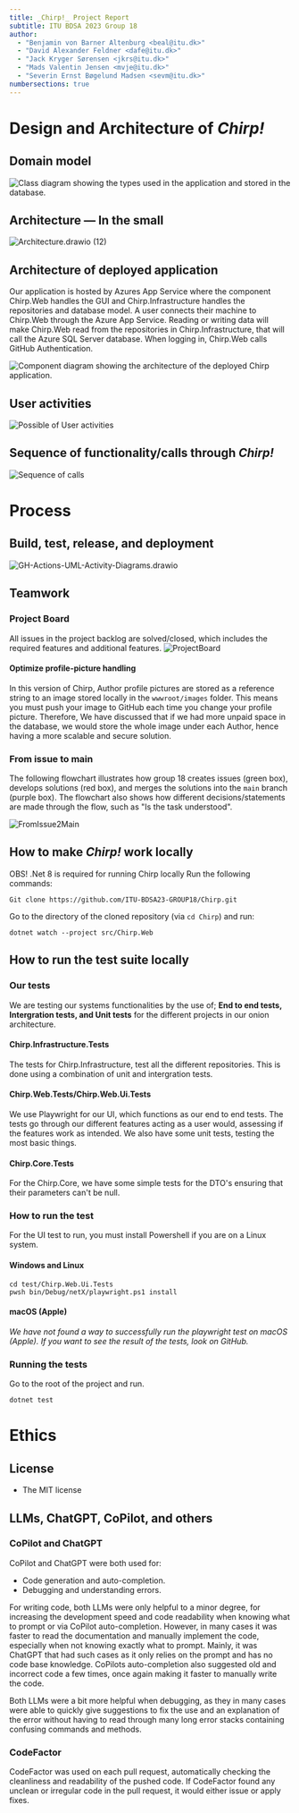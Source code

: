 ```yaml
---
title: _Chirp!_ Project Report
subtitle: ITU BDSA 2023 Group 18
author:
  - "Benjamin von Barner Altenburg <beal@itu.dk>"
  - "David Alexander Feldner <dafe@itu.dk>"
  - "Jack Kryger Sørensen <jkrs@itu.dk>"
  - "Mads Valentin Jensen <mvje@itu.dk>"
  - "Severin Ernst Bøgelund Madsen <sevm@itu.dk>"
numbersections: true
---
```


# Design and Architecture of _Chirp!_

## Domain model

![Class diagram showing the types used in the application and stored in the database.](https://hackmd.io/_uploads/ryOdgqTIT.png)

## Architecture — In the small
![Architecture.drawio (12)](https://hackmd.io/_uploads/HkMmf6aIp.png)



## Architecture of deployed application

Our application is hosted by Azures App Service where the component Chirp.Web handles the GUI and Chirp.Infrastructure handles the repositories and database model.
A user connects their machine to Chirp.Web through the Azure App Service. Reading or writing data will make Chirp.Web read from the repositories in Chirp.Infrastructure, that will call the Azure SQL Server database. When logging in, Chirp.Web calls GitHub Authentication.

![Component diagram showing the architecture of the deployed Chirp application.](https://hackmd.io/_uploads/HJeeXcTUp.png)

## User activities
![Possible of User activities](https://hackmd.io/_uploads/HyrLkj6Lp.png)

## Sequence of functionality/calls through _Chirp!_
![Sequence of calls](https://hackmd.io/_uploads/HJmGbqaIp.png)

# Process

## Build, test, release, and deployment
![GH-Actions-UML-Activity-Diagrams.drawio](https://hackmd.io/_uploads/Hkji4ca86.png)

## Teamwork

### Project Board
All issues in the project backlog are solved/closed, which includes the required features and additional features.
![ProjectBoard](https://hackmd.io/_uploads/BJmexpaI6.png)

#### Optimize profile-picture handling
In this version of Chirp, Author profile pictures are stored as a reference string to an image stored locally in the `wwwroot/images` folder. This means you must push your image to GitHub each time you change your profile picture. Therefore, We have discussed that if we had more unpaid space in the database, we would store the whole image under each Author, hence having a more scalable and secure solution.

### From issue to main
The following flowchart illustrates how group 18 creates issues (green box), develops solutions (red box), and merges the solutions into the `main` branch (purple box). The flowchart also shows how different decisions/statements are made through the flow, such as "Is the task understood".

![FromIssue2Main](https://hackmd.io/_uploads/rJTvtaT8a.jpg)

## How to make _Chirp!_ work locally
OBS! .Net 8 is required for running Chirp locally
Run the following commands:

```
Git clone https://github.com/ITU-BDSA23-GROUP18/Chirp.git
```

Go to the directory of the cloned repository (via `cd Chirp`) and run:

```
dotnet watch --project src/Chirp.Web
```

## How to run the test suite locally

### Our tests
We are testing our systems functionalities by the use of; **End to end tests, Intergration tests, and Unit tests** for the different projects in our onion architecture.

#### Chirp.Infrastructure.Tests
The tests for Chirp.Infrastructure, test all the different repositories. This is done using a combination of unit and intergration tests.

#### Chirp.Web.Tests/Chirp.Web.Ui.Tests
We use Playwright for our UI, which functions as our end to end tests. The tests go through our different features acting as a user would, assessing if the features work as intended. We also have some unit tests, testing the most basic things.

#### Chirp.Core.Tests
For the Chirp.Core, we have some simple tests for the DTO's ensuring that their parameters can't be null.

### How to run the test

For the UI test to run, you must install Powershell if you are on a Linux system.

#### Windows and Linux

```
cd test/Chirp.Web.Ui.Tests
pwsh bin/Debug/netX/playwright.ps1 install
```

#### macOS (Apple)

*We have not found a way to successfully run the playwright test on macOS (Apple). If you want to see the result of the tests, look on GitHub.*

### Running the tests

Go to the root of the project and run.

```
dotnet test
```

# Ethics

## License

- The MIT license

## LLMs, ChatGPT, CoPilot, and others

### CoPilot and ChatGPT

CoPilot and ChatGPT were both used for:

- Code generation and auto-completion.
- Debugging and understanding errors.

For writing code, both LLMs were only helpful to a minor degree, for increasing the development speed and code readability when knowing what to prompt or via CoPilot auto-completion. However, in many cases it was faster to read the documentation and manually implement the code, especially when not knowing exactly what to prompt. Mainly, it was ChatGPT that had such cases as it only relies on the prompt and has no code base knowledge. CoPilots auto-completion also suggested old and incorrect code a few times, once again making it faster to manually write the code.

Both LLMs were a bit more helpful when debugging, as they in many cases were able to quickly give suggestions to fix the use and an explanation of the error without having to read through many long error stacks containing confusing commands and methods.

### CodeFactor

CodeFactor was used on each pull request, automatically checking the cleanliness and readability of the pushed code. If CodeFactor found any unclean or irregular code in the pull request, it would either issue or apply fixes.

